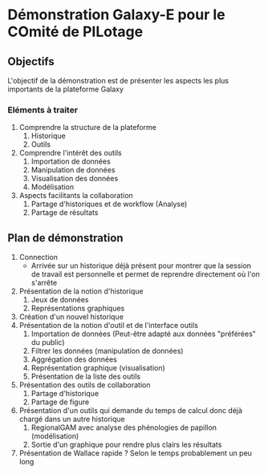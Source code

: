 # Démonstration Galaxy-E pour le COmité de PILotage
## Objectifs

L'objectif de la démonstration est de présenter les aspects les plus importants de la plateforme Galaxy

### Eléments à traiter

1. Comprendre la structure de la plateforme
    1. Historique
    2. Outils
2. Comprendre l'intérêt des outils
    1. Importation de données
    2. Manipulation de données
    3. Visualisation des données
    4. Modélisation
3. Aspects facilitants la collaboration
    1. Partage d'historiques et de workflow (Analyse)
    2. Partage de résultats

## Plan de démonstration

1. Connection
    - Arrivée sur un historique déjà présent pour montrer que la session de travail est personnelle et permet de reprendre directement où l'on s'arrête
2. Présentation de la notion d'historique
    1. Jeux de données
    2. Représentations graphiques
3. Création d'un nouvel historique
4. Présentation de la notion d'outil et de l'interface outils
    1. Importation de données (Peut-être adapté aux données "préférées" du public)
    2. Filtrer les données (manipulation de données)
    3. Aggrégation des données
    4. Représentation graphique (visualisation)
    5. Présentation de la liste des outils
6. Présentation des outils de collaboration
    1. Partage d'historique
    2. Partage de figure
5. Présentation d'un outils qui demande du temps de calcul donc déjà chargé dans un autre historique
    1. RegionalGAM avec analyse des phénologies de papillon (modélisation)
    2. Sortie d'un graphique pour rendre plus clairs les résultats
7. Présentation de Wallace rapide ? Selon le temps probablement un peu long
